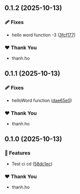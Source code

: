 ## 0.1.2 (2025-10-13)

### 🩹 Fixes

- hello word function -3 ([3fcf177](https://github.com/minthanhh/Noxera/commit/3fcf177))

### ❤️ Thank You

- thanh.ho

## 0.1.1 (2025-10-13)

### 🩹 Fixes

- helloWord function ([dae65e0](https://github.com/minthanhh/Noxera/commit/dae65e0))

### ❤️ Thank You

- thanh.ho

## 0.1.0 (2025-10-13)

### 🚀 Features

- Test ci cd ([58dc1ec](https://github.com/minthanhh/Noxera/commit/58dc1ec))

### ❤️ Thank You

- thanh.ho